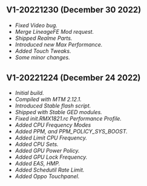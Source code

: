 <h2>
<strong>
V1-20221230 (December 30 2022)
</strong>
</h5>
<h6>

* Fixed Video bug.
* Merge LineageFE Mod request.
* Shipped Realme Parts.
* Introduced new Max Performance.
* Added Touch Tweaks.
* Some minor changes.

<h2>
<strong>
V1-20221224 (December 24 2022)
</strong>
</h5>
<h6>

* Initial build.
* Compiled with MTM 2.12.1.
* Introduced Stable flash script.
* Shipped with Stable GED modules.
* Fixed init.RMX1821.rc Performance Profile.
* Added CPU Frequency Modes
* Added PPM, and PPM_POLICY_SYS_BOOST.
* Added Limit CPU Frequency.
* Added CPU Sets.
* Added GPU Power Policy.
* Added GPU Lock Frequency.
* Added EAS, HMP.
* Added Schedutil Rate Limit.
* Added Oppo Touchpanel.
